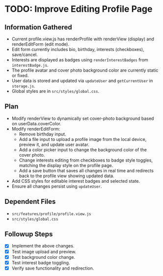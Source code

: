 # TODO: Improve Editing Profile Page

## Information Gathered
- Current profile.view.js has renderProfile with renderView (display) and renderEditForm (edit mode).
- Edit form currently includes bio, birthday, interests (checkboxes), save/cancel.
- Interests are displayed as badges using `renderInterestBadges` from `interestBadge.js`.
- The profile avatar and cover photo background color are currently static or fixed.
- User data is stored and updated via `updateUser` and `getCurrentUser` in `storage.js`.
- Global styles are in `src/styles/global.css`.

## Plan
- Modify renderView to dynamically set cover-photo background based on userData.coverColor.
- Modify renderEditForm:
  - Remove birthday input.
  - Add a file input to upload a profile image from the local device, preview it, and update user avatar.
  - Add a color picker input to change the background color of the cover photo.
  - Change interests editing from checkboxes to badge style toggles, matching the display style on the profile page.
  - Add a save button that saves all changes in real time and redirects back to the profile view showing updated data.
- Add CSS styles for editable interest badges and selected state.
- Ensure all changes persist using `updateUser`.

## Dependent Files
- `src/features/profile/profile.view.js`
- `src/styles/global.css`

## Followup Steps
- [x] Implement the above changes.
- [x] Test image upload and preview.
- [x] Test background color change.
- [x] Test interest badge toggling.
- [x] Verify save functionality and redirection.
